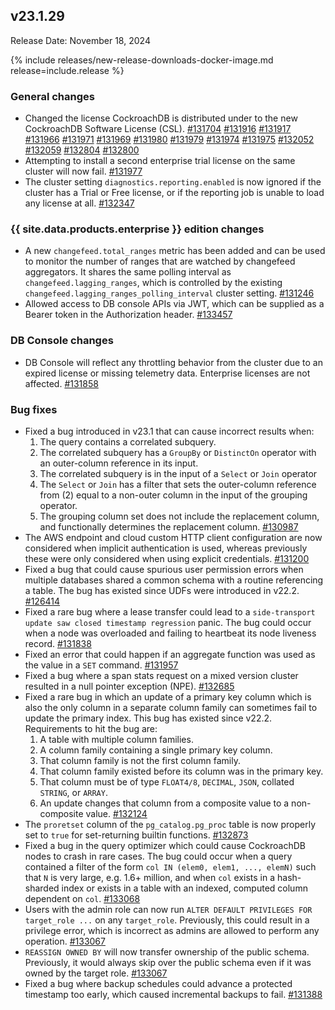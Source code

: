 ## v23.1.29

Release Date: November 18, 2024

{% include releases/new-release-downloads-docker-image.md release=include.release %}

<h3 id="v23-1-29-general-changes">General changes</h3>

- Changed the license CockroachDB is distributed under to the new CockroachDB Software License (CSL). [#131704][#131704] [#131916][#131916] [#131917][#131917] [#131966][#131966] [#131971][#131971] [#131969][#131969] [#131980][#131980] [#131979][#131979] [#131974][#131974] [#131975][#131975] [#132052][#132052] [#132059][#132059] [#132804][#132804] [#132800][#132800]
- Attempting to install a second enterprise trial license on the same cluster will now fail. [#131977][#131977]
- The cluster setting `diagnostics.reporting.enabled` is now ignored if the cluster has a Trial or Free license, or if the reporting job is unable to load any license at all. [#132347][#132347]

<h3 id="v23-1-29-{{-site.data.products.enterprise-}}-edition-changes">{{ site.data.products.enterprise }} edition changes</h3>

- A new `changefeed.total_ranges` metric has been added and can be used to monitor the number of ranges that are watched by changefeed aggregators. It shares the same polling interval as `changefeed.lagging_ranges`, which is controlled by the existing `changefeed.lagging_ranges_polling_interval` cluster setting. [#131246][#131246]
- Allowed access to DB console APIs via JWT, which can be supplied as a Bearer token in the Authorization header. [#133457][#133457]

<h3 id="v23-1-29-db-console-changes">DB Console changes</h3>

- DB Console will reflect any throttling behavior from the cluster due to an expired license or missing telemetry data. Enterprise licenses are not affected. [#131858][#131858]

<h3 id="v23-1-29-bug-fixes">Bug fixes</h3>

- Fixed a bug introduced in v23.1 that can cause incorrect results when:
    1. The query contains a correlated subquery.
    2. The correlated subquery has a `GroupBy` or `DistinctOn` operator with an outer-column reference in its input.
    3. The correlated subquery is in the input of a `Select` or `Join` operator
    4. The `Select` or `Join` has a filter that sets the outer-column reference from (2) equal to a non-outer column in the input of the grouping operator.
    5. The grouping column set does not include the replacement column, and functionally determines the replacement column. [#130987][#130987]
- The AWS endpoint and cloud custom HTTP client configuration are now considered when implicit authentication is used, whereas previously these were only considered when using explicit credentials. [#131200][#131200]
- Fixed a bug that could cause spurious user permission errors when multiple databases shared a common schema with a routine referencing a table. The bug has existed since UDFs were introduced in v22.2. [#126414][#126414]
- Fixed a rare bug where a lease transfer could lead to a `side-transport update saw closed timestamp regression` panic. The bug could occur when a node was overloaded and failing to heartbeat its node liveness record. [#131838][#131838]
- Fixed an error that could happen if an aggregate function was used as the value in a `SET` command. [#131957][#131957]
- Fixed a bug where a span stats request on a mixed version cluster resulted in a null pointer exception (NPE). [#132685][#132685]
- Fixed a rare bug in which an update of a primary key column which is also the only column in a separate column family can sometimes fail to update the primary index. This bug has existed since v22.2. Requirements to hit the bug are:
    1. A table with multiple column families.
    2. A column family containing a single primary key column.
    3. That column family is not the first column family.
    4. That column family existed before its column was in the primary key.
    5. That column must be of type `FLOAT4/8`, `DECIMAL`, `JSON`, collated `STRING`, or `ARRAY`.
    6. An update changes that column from a composite value to a non-composite value. [#132124][#132124]
- The `proretset` column of the `pg_catalog.pg_proc` table is now properly set to `true` for set-returning builtin functions. [#132873][#132873]
- Fixed a bug in the query optimizer which could cause CockroachDB nodes to crash in rare cases. The bug could occur when a query contained a filter of the form `col IN (elem0, elem1, ..., elemN)` such that `N` is very large, e.g. 1.6+ million, and when `col` exists in a hash-sharded index or exists in a table with an indexed, computed column dependent on `col`. [#133068][#133068]
- Users with the admin role can now run `ALTER DEFAULT PRIVILEGES FOR target_role ...` on any `target_role`. Previously, this could result in a privilege error, which is incorrect as admins are allowed to perform any operation. [#133067][#133067]
- `REASSIGN OWNED BY` will now transfer ownership of the public schema. Previously, it would always skip over the public schema even if it was owned by the target role. [#133067][#133067]
- Fixed a bug where backup schedules could advance a protected timestamp too early, which caused incremental backups to fail. [#131388][#131388]

[#126414]: https://github.com/cockroachdb/cockroach/pull/126414
[#130987]: https://github.com/cockroachdb/cockroach/pull/130987
[#131200]: https://github.com/cockroachdb/cockroach/pull/131200
[#131246]: https://github.com/cockroachdb/cockroach/pull/131246
[#131388]: https://github.com/cockroachdb/cockroach/pull/131388
[#131704]: https://github.com/cockroachdb/cockroach/pull/131704
[#131838]: https://github.com/cockroachdb/cockroach/pull/131838
[#131858]: https://github.com/cockroachdb/cockroach/pull/131858
[#131916]: https://github.com/cockroachdb/cockroach/pull/131916
[#131917]: https://github.com/cockroachdb/cockroach/pull/131917
[#131957]: https://github.com/cockroachdb/cockroach/pull/131957
[#131966]: https://github.com/cockroachdb/cockroach/pull/131966
[#131969]: https://github.com/cockroachdb/cockroach/pull/131969
[#131971]: https://github.com/cockroachdb/cockroach/pull/131971
[#131974]: https://github.com/cockroachdb/cockroach/pull/131974
[#131975]: https://github.com/cockroachdb/cockroach/pull/131975
[#131977]: https://github.com/cockroachdb/cockroach/pull/131977
[#131979]: https://github.com/cockroachdb/cockroach/pull/131979
[#131980]: https://github.com/cockroachdb/cockroach/pull/131980
[#132052]: https://github.com/cockroachdb/cockroach/pull/132052
[#132059]: https://github.com/cockroachdb/cockroach/pull/132059
[#132124]: https://github.com/cockroachdb/cockroach/pull/132124
[#132347]: https://github.com/cockroachdb/cockroach/pull/132347
[#132452]: https://github.com/cockroachdb/cockroach/pull/132452
[#132685]: https://github.com/cockroachdb/cockroach/pull/132685
[#132800]: https://github.com/cockroachdb/cockroach/pull/132800
[#132804]: https://github.com/cockroachdb/cockroach/pull/132804
[#132873]: https://github.com/cockroachdb/cockroach/pull/132873
[#133067]: https://github.com/cockroachdb/cockroach/pull/133067
[#133068]: https://github.com/cockroachdb/cockroach/pull/133068
[#133457]: https://github.com/cockroachdb/cockroach/pull/133457
